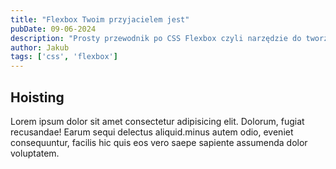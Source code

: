 ```yaml
---
title: "Flexbox Twoim przyjacielem jest"
pubDate: 09-06-2024
description: "Prosty przewodnik po CSS Flexbox czyli narzędzie do tworzenia elastycznych i responsywnych układów."
author: Jakub
tags: ['css', 'flexbox']
---
```



## Hoisting

Lorem ipsum dolor sit amet consectetur adipisicing elit. Dolorum, fugiat recusandae! Earum sequi delectus aliquid.minus autem odio, eveniet consequuntur, facilis hic quis eos vero saepe sapiente assumenda dolor voluptatem.
